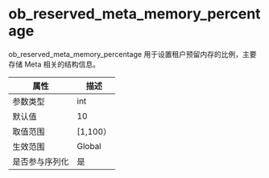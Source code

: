 ob_reserved_meta_memory_percentage 
=======================================================

ob_reserved_meta_memory_percentage 用于设置租户预留内存的比例，主要存储 Meta 相关的结构信息。


| **属性**  |  **描述**  |
|---------|----------|
| 参数类型    | int      |
| 默认值     | 10       |
| 取值范围    | \[1,100） |
| 生效范围    | Global   |
| 是否参与序列化 | 是        |



